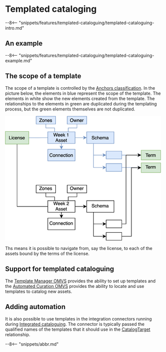 
<!-- SPDX-License-Identifier: CC-BY-4.0 -->
<!-- Copyright Contributors to the ODPi Egeria project 2020. -->

# Templated cataloging

--8<-- "snippets/features/templated-cataloguing/templated-cataloguing-intro.md"

## An example

--8<-- "snippets/features/templated-cataloguing/templated-cataloguing-example.md"

## The scope of a template

The scope of a template is controlled by the [Anchors classification](/features/anchor-management/overview).  In the picture below, the elements in blue represent the scope of the template.  The elements in white show the new elements created from the template.  The relationships to the elements in green are duplicated during the templating process, but the green elements themselves are not duplicated. 

![The scope of the template](template-scope.svg)

Ths means it is possible to navigate from, say the license, to each of the assets bound by the terms of the license.



## Support for templated cataloguing

The [Template Manager OMVS](/services/omvs/template-manager/overview) provides the ability to set up templates and the [Automated Curation OMVS](/services/omvs/automated-curation/overview)  provides the ability to locate and use templates to catalog new assets.

## Adding automation

It is also possible to use templates in the integration connectors running during [Integrated cataloguing](/feaatures/integrated-cataloguing).  The connector is typically passed the qualified names of the templates that it should use in the [CatalogTarget](/types/4/0464-Dynamic-Integration-Groups) relationship.

--8<-- "snippets/abbr.md"
